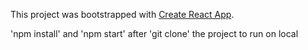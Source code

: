 This project was bootstrapped with [Create React App](https://github.com/facebook/create-react-app).

'npm install' and 'npm start' after 'git clone' the project to run on local 
